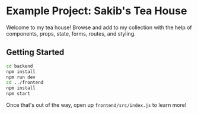 # Example Project: Sakib's Tea House
Welcome to my tea house! Browse and add to my collection with the help of components, props, state, forms, routes, and styling.

## Getting Started
```bash
cd backend
npm install
npm run dev
cd ../frontend
npm install
npm start
```
Once that's out of the way, open up `frontend/src/index.js` to learn more!
